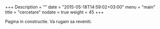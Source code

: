 +++
Description = ""
date = "2015-05-18T14:59:02+03:00"
menu = "main"
title = "cercetare"
nodate = true
weight = 45
+++

Pagina in constructie. Va rugam sa reveniti.